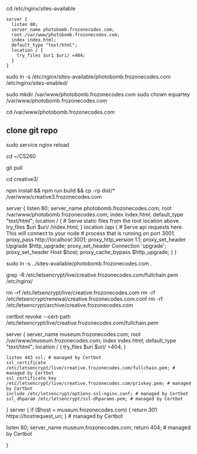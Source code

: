 cd /etc/nginx/sites-available

```
server {
  listen 80;
  server_name photobomb.frozonecodes.com;
  root /var/www/photobomb.frozonecodes.com;
  index index.html;
  default_type "text/html";
  location / {
    try_files $uri $uri/ =404;
  }
}
```

sudo ln -s /etc/nginx/sites-available/photobomb.frozonecodes.com /etc/nginx/sites-enabled/

sudo mkdir /var/www/photobomb.frozonecodes.com
sudo chown equartey /var/www/photobomb.frozonecodes.com

cd /var/www/photobomb.frozonecodes.com

## clone git repo

sudo service nginx reload

cd ~/CS260

git pull

cd creative3/

npm install && npm run build && cp -rp dist/\* /var/www/creative3.frozonecodes.com

server {
listen 80;
server_name photobomb.frozonecodes.com;
root /var/www/photobomb.frozonecodes.com;
index index.html;
default_type "text/html";
location / { # Serve static files from the root location above.
try_files $uri $uri/ /index.html;
}
location /api { # Serve api requests here. This will connect to your node # process that is running on port 3001.
proxy_pass http://localhost:3001;
proxy_http_version 1.1;
proxy_set_header Upgrade $http_upgrade;
proxy_set_header Connection 'upgrade';
proxy_set_header Host $host;
proxy_cache_bypass $http_upgrade;
}
}

sudo ln -s ../sites-available/photobomb.frozonecodes.com .

grep -R /etc/letsencrypt/live/creative.frozonecodes.com/fullchain.pem /etc/nginx/

rm -rf /etc/letsencrypt/live/creative.frozonecodes.com
rm -rf /etc/letsencrypt/renewal/creative.frozonecodes.com.conf
rm -rf /etc/letsencrypt/archive/creative.frozonecodes.com

certbot revoke --cert-path /etc/letsencrypt/live/creative.frozonecodes.com/fullchain.pem

server {
server_name museum.frozonecodes.com;
root /var/www/museum.frozonecodes.com;
index index.html;
default_type "text/html";
location / {
try_files $uri $uri/ =404;
}

    listen 443 ssl; # managed by Certbot
    ssl_certificate /etc/letsencrypt/live/creative.frozonecodes.com/fullchain.pem; # managed by Certbot
    ssl_certificate_key /etc/letsencrypt/live/creative.frozonecodes.com/privkey.pem; # managed by Certbot
    include /etc/letsencrypt/options-ssl-nginx.conf; # managed by Certbot
    ssl_dhparam /etc/letsencrypt/ssl-dhparams.pem; # managed by Certbot

}
server {
if ($host = museum.frozonecodes.com) {
        return 301 https://$host$request_uri;
} # managed by Certbot

listen 80;
server_name museum.frozonecodes.com;
return 404; # managed by Certbot

}
